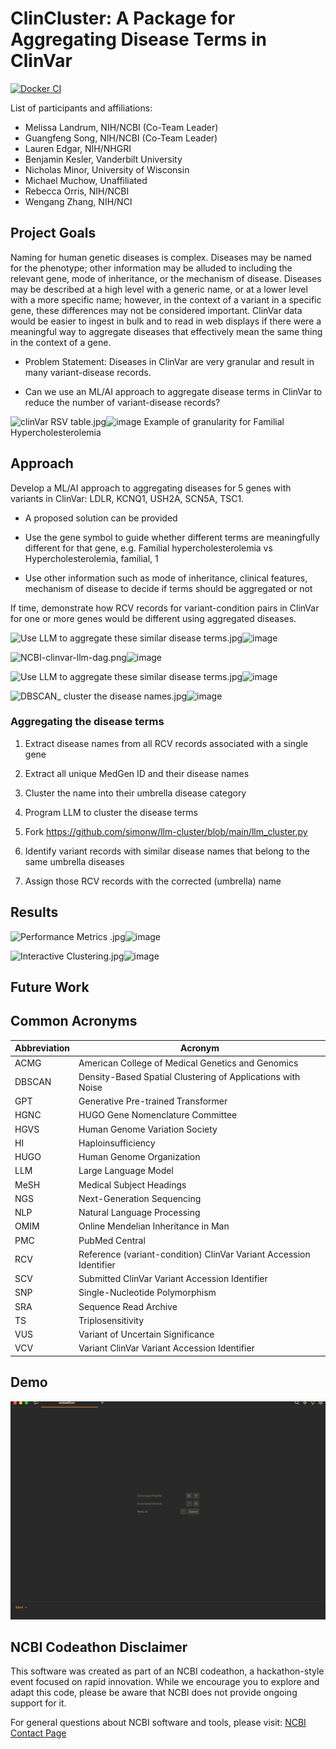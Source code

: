 # ClinCluster: A Package for Aggregating Disease Terms in ClinVar

[![Docker CI](https://github.com/NCBI-Codeathons/mlxai-2024-team-landrum-song/actions/workflows/docker-image.yaml/badge.svg)](https://github.com/NCBI-Codeathons/mlxai-2024-team-landrum-song/actions/workflows/docker-image.yaml)

List of participants and affiliations:
- Melissa Landrum, NIH/NCBI (Co-Team Leader)
- Guangfeng Song, NIH/NCBI (Co-Team Leader)
- Lauren Edgar, NIH/NHGRI
- Benjamin Kesler, Vanderbilt University
- Nicholas Minor, University of Wisconsin
- Michael Muchow, Unaffiliated
- Rebecca Orris, NIH/NCBI
- Wengang Zhang, NIH/NCI

## Project Goals
Naming for human genetic diseases is complex. Diseases may be named for the phenotype; other information may be alluded to including the relevant gene, mode of inheritance, or the mechanism of disease. Diseases may be described at a high level with a generic name, or at a lower level with a more specific name; however, in the context of a variant in a specific gene, these differences may not be considered important. ClinVar data would be easier to ingest in bulk and to read in web displays if there were a meaningful way to aggregate diseases that effectively mean the same thing in the context of a gene.

* Problem Statement: Diseases in ClinVar are very granular and result in many variant-disease records.

* Can we use an ML/AI approach to aggregate disease terms in ClinVar to reduce the number of variant-disease records?

<img src="blob:chrome-untrusted://media-app/fbe68637-1b01-449f-855b-8d81af81feda" alt="clinVar RSV table.jpg"/>![image](https://github.com/NCBI-Codeathons/mlxai-2024-team-landrum-song/assets/34135674/a21c9b00-f53c-40eb-9450-4bfc5d4059b0)
Example of granularity for Familial Hypercholesterolemia
## Approach
Develop a ML/AI approach to aggregating diseases for 5 genes with variants in ClinVar: LDLR, KCNQ1, USH2A, SCN5A, TSC1.

* A proposed solution can be provided

* Use the gene symbol to guide whether different terms are meaningfully different for that gene, e.g. Familial hypercholesterolemia vs Hypercholesterolemia, familial, 1

* Use other information such as mode of inheritance, clinical features, mechanism of disease to decide if terms should be aggregated or not

If time, demonstrate how RCV records for variant-condition pairs in ClinVar for one or more genes would be different using aggregated diseases.

<img src="blob:chrome-untrusted://media-app/b35f5ebe-0225-4c84-bbed-cf7d2d8b0d62" alt="Use LLM to aggregate these similar disease terms.jpg"/>![image](https://github.com/NCBI-Codeathons/mlxai-2024-team-landrum-song/assets/34135674/0d015ce5-ce49-41e2-aafc-dfa83c3c818a)

<img src="https://files.slack.com/files-pri/T06HWPPPTT8-F06M8R2JEE5/ncbi-clinvar-llm-dag.png" alt="NCBI-clinvar-llm-dag.png"/>![image](https://github.com/NCBI-Codeathons/mlxai-2024-team-landrum-song/assets/34135674/bf3d92be-a132-4af9-bec1-87b287966d5b)

<img src="blob:chrome-untrusted://media-app/03eb0034-22d4-4894-8461-42ecad647455" alt="Use LLM to aggregate these similar disease terms.jpg"/>![image](https://github.com/NCBI-Codeathons/mlxai-2024-team-landrum-song/assets/34135674/2eb07c2a-a678-40a9-b584-70073df4e426)

<img src="blob:chrome-untrusted://media-app/8428382f-fad0-428a-a345-3ed8c32cd871" alt="DBSCAN_ cluster the disease names.jpg"/>![image](https://github.com/NCBI-Codeathons/mlxai-2024-team-landrum-song/assets/34135674/fcbfacd5-d0bc-4d14-8368-1e02b8e53c63)

### Aggregating the disease terms
1. Extract disease names from all RCV records associated with a single gene
  1. Extract all unique MedGen ID and their disease names

2. Cluster the name into their umbrella disease category
  1. Program LLM to cluster the disease terms
  2. Fork https://github.com/simonw/llm-cluster/blob/main/llm_cluster.py

3. Identify variant records with similar disease names that belong to the same umbrella diseases

4. Assign those RCV records with the corrected (umbrella) name

## Results

<img src="blob:chrome-untrusted://media-app/56f48609-672e-48c8-8364-1eb1882696e4" alt="Performance Metrics .jpg"/>![image](https://github.com/NCBI-Codeathons/mlxai-2024-team-landrum-song/assets/34135674/b9c5d6d7-64a1-4f3d-90b2-577d2a49a7cc)

<img src="blob:chrome-untrusted://media-app/58971bc3-e14d-4f40-b58f-8fb3a3881d55" alt="Interactive Clustering.jpg"/>![image](https://github.com/NCBI-Codeathons/mlxai-2024-team-landrum-song/assets/34135674/2fee04d6-d65d-448f-bad1-2851faf23637)

## Future Work

## Common Acronyms
Abbreviation  | Acronym
------------- | -------------
ACMG  | American College of Medical Genetics and Genomics
DBSCAN  | Density-Based Spatial Clustering of Applications with Noise
GPT  | Generative Pre-trained Transformer
HGNC  | HUGO Gene Nomenclature Committee
HGVS  |	Human Genome Variation Society
HI  |	Haploinsufficiency
HUGO  |	Human Genome Organization
LLM  |	Large Language Model
MeSH  |	Medical Subject Headings
NGS  | Next-Generation Sequencing
NLP  | Natural Language Processing
OMIM  |	Online Mendelian Inheritance in Man
PMC  | PubMed Central
RCV  |	Reference (variant-condition) ClinVar Variant Accession Identifier
SCV  |	Submitted ClinVar Variant Accession Identifier
SNP  |	Single-Nucleotide Polymorphism
SRA  |	Sequence Read Archive
TS  |	Triplosensitivity
VUS  |	Variant of Uncertain Significance
VCV  |	Variant ClinVar Variant Accession Identifier

## Demo
![demo](assets/demo.gif)

## NCBI Codeathon Disclaimer
This software was created as part of an NCBI codeathon, a hackathon-style event focused on rapid innovation. While we encourage you to explore and adapt this code, please be aware that NCBI does not provide ongoing support for it.

For general questions about NCBI software and tools, please visit: [NCBI Contact Page](https://www.ncbi.nlm.nih.gov/home/about/contact/)
